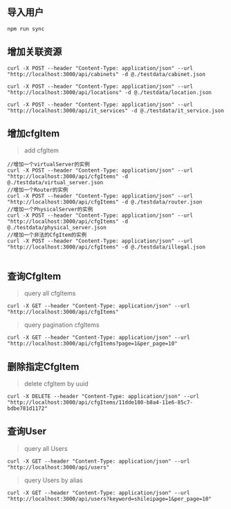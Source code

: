 ## 导入用户
```
npm run sync
```

## 增加关联资源

```
curl -X POST --header "Content-Type: application/json" --url "http://localhost:3000/api/cabinets" -d @./testdata/cabinet.json

curl -X POST --header "Content-Type: application/json" --url "http://localhost:3000/api/locations" -d @./testdata/location.json

curl -X POST --header "Content-Type: application/json" --url "http://localhost:3000/api/it_services" -d @./testdata/it_service.json
```

## 增加cfgItem

> add cfgItem

```
//增加一个virtualServer的实例
curl -X POST --header "Content-Type: application/json" --url "http://localhost:3000/api/cfgItems" -d @./testdata/virtual_server.json
//增加一个Router的实例
curl -X POST --header "Content-Type: application/json" --url "http://localhost:3000/api/cfgItems" -d @./testdata/router.json
//增加一个PhysicalServer的实例
curl -X POST --header "Content-Type: application/json" --url "http://localhost:3000/api/cfgItems" -d @./testdata/physical_server.json
//增加一个非法的CfgItem的实例
curl -X POST --header "Content-Type: application/json" --url "http://localhost:3000/api/cfgItems" -d @./testdata/illegal.json


```

## 查询CfgItem

> query all cfgItems

```
curl -X GET --header "Content-Type: application/json" --url "http://localhost:3000/api/cfgItems"
```

> query pagination cfgItems 

```
curl -X GET --header "Content-Type: application/json" --url "http://localhost:3000/api/cfgItems?page=1&per_page=10"
```

## 删除指定CfgItem

> delete cfgItem by uuid 

```
curl -X DELETE --header "Content-Type: application/json" --url "http://localhost:3000/api/cfgItems/11dde180-b8a4-11e6-85c7-bdbe781d1172"
```

## 查询User

> query all Users

```
curl -X GET --header "Content-Type: application/json" --url "http://localhost:3000/api/users"
```

> query Users by alias

```
curl -X GET --header "Content-Type: application/json" --url "http://localhost:3000/api/users?keyword=shileipage=1&per_page=10"
```